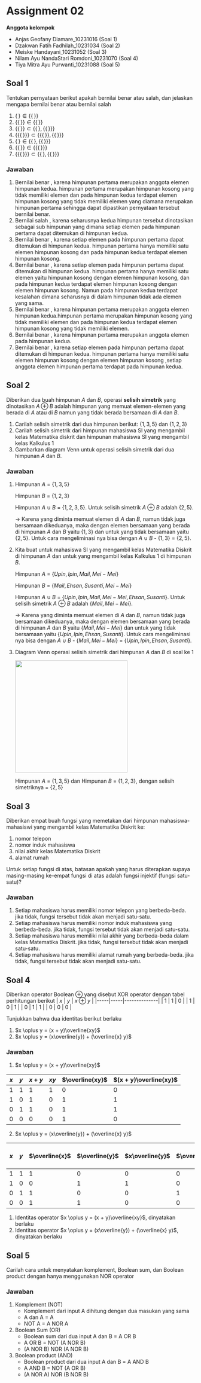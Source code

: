 # Assignment 02

**Anggota kelompok**
- Anjas Geofany Diamare_10231016  (Soal 1)
- Dzakwan Fatih Fadhilah_10231034  (Soal 2)
- Meiske Handayani_10231052  (Soal 3)
- Nilam Ayu NandaStari Romdoni_10231070  (Soal 4)
- Tiya Mitra Ayu Purwanti_10231088  (Soal 5)

## Soal 1
Tentukan pernyataan berikut apakah bernilai benar atau salah, dan jelaskan mengapa bernilai benar atau bernilai salah
1. $`\{\,\} \in \{ \{\,\} \}`$   
2. $`\{\{\,\}\} \in \{ \{\,\}\}`$
3. $`\{\{\,\}\} \subset \{ \{\,\}, \{ \{\,\} \} \}`$
4. $`\{\{ \{\,\}\}\} \subset \{\{\{\,\}\}, \{\{\,\}\}\}`$
5. $`\{\,\} \in \{\{\,\}, \{\{\,\}\}\}`$
6. $`\{\{\,\}\} \in \{\{\{\,\}\}\}`$
7. $`\{\{\{\,\}\}\} \subset \{\{\,\}, \{\{\,\}\}\}`$

### Jawaban
1. Bernilai benar , karena himpunan pertama merupakan anggota elemen himpunan kedua. himpunan pertama merupakan himpunan kosong yang tidak memiliki elemen dan pada himpunan kedua terdapat elemen himpunan kosong yang tidak memiliki elemen yang diamana merupakan himpunan pertama sehingga dapat dipastikan pernyataan tersebut bernilai benar.
2. Bernilai salah , karena seharusnya kedua himpunan tersebut dinotasikan sebagai sub himpunan yang dimana setiap elemen pada himpunan pertama dapat ditemukan di himpunan kedua.
3. Bernilai benar , karena setiap elemen pada himpunan pertama dapat ditemukan di himpunan kedua. himpunan pertama hanya memiliki satu elemen himpunan kosong dan pada himpunan kedua terdapat elemen himpunan kosong.
4. Bernilai benar , karena setiap elemen pada himpunan pertama dapat ditemukan di himpunan kedua. himpunan pertama hanya memiliki satu elemen yaitu himpunan kosong dengan elemen himpunan kosong, dan pada himpunan kedua terdapat elemen himpunan kosong dengan elemen himpunan kosong. Namun pada himpunan kedua terdapat kesalahan dimana seharusnya di dalam himpunan tidak ada elemen yang sama.
5. Bernilai benar , karena himpunan pertama merupakan anggota elemen himpunan kedua.himpunan pertama merupakan himpunan kosong yang tidak memiliki elemen dan pada himpunan kedua terdapat elemen himpunan kosong yang tidak memiliki elemen.
6. Bernilai benar , karena himpunan pertama merupakan anggota elemen pada himpunan kedua.
7. Bernilai benar , karena setiap elemen pada himpunan pertama dapat ditemukan di himpunan kedua. himpunan pertama hanya memiliki satu elemen himpunan kosong dengan elemen himpunan kosong ,setiap anggota elemen himpunan pertama terdapat pada himpunan kedua.


## Soal 2
Diberikan dua buah himpunan $A$ dan $B$, operasi **selisih simetrik** yang dinotasikan $A \oplus B$ adalah himpunan yang memuat elemen-elemen yang berada di $A$ atau di $B$ namun yang tidak berada bersamaan di $A$ dan $B$.
1. Carilah selisih simetrik dari dua himpunan berikut: $\{1, 3, 5\}$ dan $\{1, 2, 3\}$
2. Carilah selisih simetrik dari himpunan mahasiswa SI yang mengambil kelas Matematika diskrit dan himpunan mahasiswa SI yang mengambil kelas Kalkulus 1
3. Gambarkan diagram Venn untuk operasi selisih simetrik dari dua himpunan $A$ dan $B$.

### Jawaban 

1. Himpunan $A$ = $\{1, 3, 5\}$

    Himpunan $B$ = $\{1, 2, 3\}$

    Himpunan $A$ $\cup$ $B$ = $\{1, 2, 3 ,5\}$. Untuk selisih simetrik $A$ $\oplus$ $B$ adalah $\{2, 5\}$.

   $\rightarrow$ Karena yang diminta memuat elemen di $A$ dan $B$,  namun tidak juga bersamaan dikeduanya, maka dengan elemen bersamaan yang berada di himpunan $A$ dan $B$ yaitu $\{1, 3\}$ dan untuk yang tidak bersamaan yaitu $\{2, 5\}$. Untuk cara mengeliminasi nya  bisa dengan $A$ $\cup$ $B$ - $\{1, 3\}$ = $\{2, 5\}$.

2. Kita buat untuk mahasiswa SI yang mengambil kelas Matematika Diskrit di himpunan $A$ dan untuk yang mengambil kelas Kalkulus 1 di himpunan $B$.

    Himpunan $A$ = $\{Upin, Ipin, Mail, Mei - Mei\}$

    Himpunan $B$ = $\{Mail, Ehsan, Susanti, Mei - Mei\}$

    Himpunan $A$ $\cup$ $B$ = $\{Upin, Ipin, Mail, Mei - Mei, Ehsan, Susanti\}$. Untuk selisih simetrik $A$ $\oplus$ $B$ adalah $\{Mail, Mei - Mei\}$.

   $\longrightarrow$ Karena yang diminta memuat elemen di $A$ dan $B$,  namun tidak juga bersamaan dikeduanya, maka dengan elemen bersamaan yang berada di himpunan $A$ dan $B$ yaitu $\{Mail, Mei- Mei\}$ dan untuk yang tidak bersamaan yaitu $\{Upin, Ipin, Ehsan, Susanti\}$. Untuk cara mengeliminasi nya  bisa dengan $A$ $\cup$ $B$ - $\{Mail, Mei - Mei\}$ = $\{Upin, Ipin, Ehsan, Susanti\}$.

3. Diagram Venn operasi selisih simetrik dari himpunan $A$ dan $B$ di soal ke 1

    <img src="../Markdown/Diagram Venn.png" width=300>
    
    Himpunan $A$ = $\{1, 3, 5\}$ dan Himpunan $B$ = $\{1, 2, 3\}$, dengan selisih simetriknya = $\{2, 5\}$

## Soal 3
Diberikan empat buah fungsi yang memetakan dari himpunan mahasiswa-mahasiswi yang mengambil kelas Matematika Diskrit ke:
1. nomor telepon
2. nomor induk mahasiswa
3. nilai akhir kelas Matematika Diskrit
4. alamat rumah

Untuk setiap fungsi di atas, batasan apakah yang harus diterapkan supaya masing-masing ke-empat fungsi di atas adalah fungsi injektif (fungsi satu-satu)?

### Jawaban

1. Setiap mahasiswa harus memiliki nomor telepon yang berbeda-beda. jika tidak, fungsi tersebut tidak akan menjadi satu-satu.
2. Setiap mahasiswa harus memiliki nomor induk mahasiswa yang berbeda-beda. jika tidak, fungsi tersebut tidak akan menjadi satu-satu.
3. Setiap mahasiswa harus memiliki nilai akhir yang berbeda-beda dalam kelas Matematika Diskrit. jika tidak, fungsi tersebut tidak akan menjadi satu-satu.
4. Setiap mahasiswa harus memiliki alamat rumah yang berbeda-beda. jika tidak, fungsi tersebut tidak akan menjadi satu-satu.


## Soal 4
Diberikan operator Boolean $\oplus$ yang disebut XOR operator dengan tabel perhitungan berikut
| $x$ | $y$ | $x \oplus y$ |
|-----|-----|--------------|
| 1   | 1   | 0            |
| 1   | 0   | 1            |
| 0   | 1   | 1            |
| 0   | 0   | 0            |

Tunjukkan bahwa dua identitas berikut berlaku
1. $x \oplus y = (x + y)\overline{xy}$
2. $x \oplus y = (x\overline{y}) + (\overline{x} y)$
    
### Jawaban
1. $x \oplus y = (x + y)\overline{xy}$

|$x$|$y$|$x + y$|$xy$|$\overline{xy}$|$(x + y)\overline{xy}$|
|---|---|-------|----|---------------|----------------------|
| 1 | 1 |   1   |  1 |       0       |          0           |
| 1 | 0 |   1   |  0 |       1       |          1           |
| 0 | 1 |   1   |  0 |       1       |          1           |
| 0 | 0 |   0   |  0 |       1       |          0           |


2. $x \oplus y = (x\overline{y}) + (\overline{x} y)$

|$x$|$y$|$\overline{x}$|$\overline{y}$|$x\overline{y}$|$\overline{x}y$|$(x\overline{y}) + (\overline{x}y)$|
|---|---|--------------|--------------|---------------|---------------|-----------------------------------|
| 1 | 1 |       1      |       0      |       0       |       0       |                 0                 |
| 1 | 0 |       0      |       1      |       1       |       0       |                 1                 |
| 0 | 1 |       1      |       0      |       0       |       1       |                 1                 |
| 0 | 0 |       1      |       1      |       0       |       0       |                 0                 |

1. Identitas operator $x \oplus y = (x + y)\overline{xy}$, dinyatakan berlaku
2. Identitas operator $x \oplus y = (x\overline{y}) + (\overline{x} y)$, dinyatakan berlaku


## Soal 5
Carilah cara untuk menyatakan komplement, Boolean sum, dan Boolean product dengan hanya menggunakan NOR operator

### Jawaban
1. Komplement (NOT)
    - Komplement dari input A dihitung dengan dua masukan yang sama
    - A dan A = A
    - NOT A = A NOR A
2. Boolean Sum (OR) 
    - Boolean sum dari dua input A dan B = A OR B
    - A OR B = NOT (A NOR B)
    - (A NOR B) NOR (A NOR B)
3. Boolean product (AND)
    - Boolean product dari dua input A dan B = A AND B
    - A AND B = NOT (A OR B)
    - (A NOR A) NOR (B NOR B)